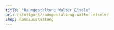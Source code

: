 ```yaml
---
title: "Raumgestaltung Walter Eisele"
url: /stuttgart/raumgestaltung-walter-eisele/
shop: Raumausstattung
---
```

